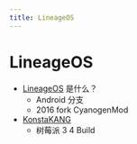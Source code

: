 ```yaml
---
title: LineageOS
---
```


# LineageOS

- [LineageOS](https://www.lineageos.org/) 是什么？
  - Android 分支
  - 2016 fork CyanogenMod
- [KonstaKANG](https://konstakang.com/)
  - 树莓派 3 4 Build
